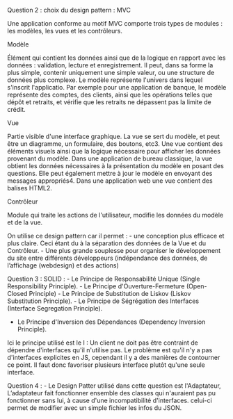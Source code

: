Question 2 : choix du design pattern : MVC

Une application conforme au motif MVC comporte trois types de modules : les modèles, les vues et les contrôleurs.

Modèle

Élément qui contient les données ainsi que de la logique en rapport avec les données : validation, lecture et enregistrement. Il peut, dans sa forme la plus simple, contenir uniquement une simple valeur, ou une structure de données plus complexe. Le modèle représente l'univers dans lequel s'inscrit l'applicatio. Par exemple pour une application de banque, le modèle représente des comptes, des clients, ainsi que les opérations telles que dépôt et retraits, et vérifie que les retraits ne dépassent pas la limite de crédit.

Vue

Partie visible d'une interface graphique. La vue se sert du modèle, et peut être un diagramme, un formulaire, des boutons, etc3. Une vue contient des éléments visuels ainsi que la logique nécessaire pour afficher les données provenant du modèle. Dans une application de bureau classique, la vue obtient les données nécessaires à la présentation du modèle en posant des questions. Elle peut également mettre à jour le modèle en envoyant des messages appropriés4. Dans une application web une vue contient des balises HTML2.

Contrôleur

Module qui traite les actions de l'utilisateur, modifie les données du modèle et de la vue.

On utilise ce design pattern car il permet : - une conception plus efficace et plus claire. Ceci étant du à la séparation des données de la Vue et du Contrôleur. - Une plus grande souplesse pour organiser le développement du site entre différents développeurs (indépendance des données, de l’affichage (webdesign) et des actions)

Question 3 : SOLID : - Le Principe de Responsabilité Unique (Single Responsibility Principle). - Le Principe d'Ouverture-Fermeture (Open-Closed Principle) - Le Principe de Substitution de Liskov (Liskov Substitution Principle). - Le Principe de Ségrégation des Interfaces (Interface Segregation Principle).
- Le Principe d'Inversion des Dépendances (Dependency Inversion Principle).

Ici le principe utilisé est le I :  Un client ne doit pas être contraint de dépendre d'interfaces qu'il n'utilise pas. Le problème est qu'il n'y a pas d'interfaces explicites en JS, cependant il y a des manières de contourner ce point. Il faut donc favoriser plusieurs interface plutôt qu'une seule interface. 


Question 4 : 
    - Le Design Patter utilisé dans cette question est l'Adaptateur, L’adaptateur fait fonctionner ensemble des classes qui n'auraient pas pu fonctionner sans lui, à cause d'une incompatibilité d'interfaces. celui-ci permet de modifier avec un simple fichier les infos du JSON. 



